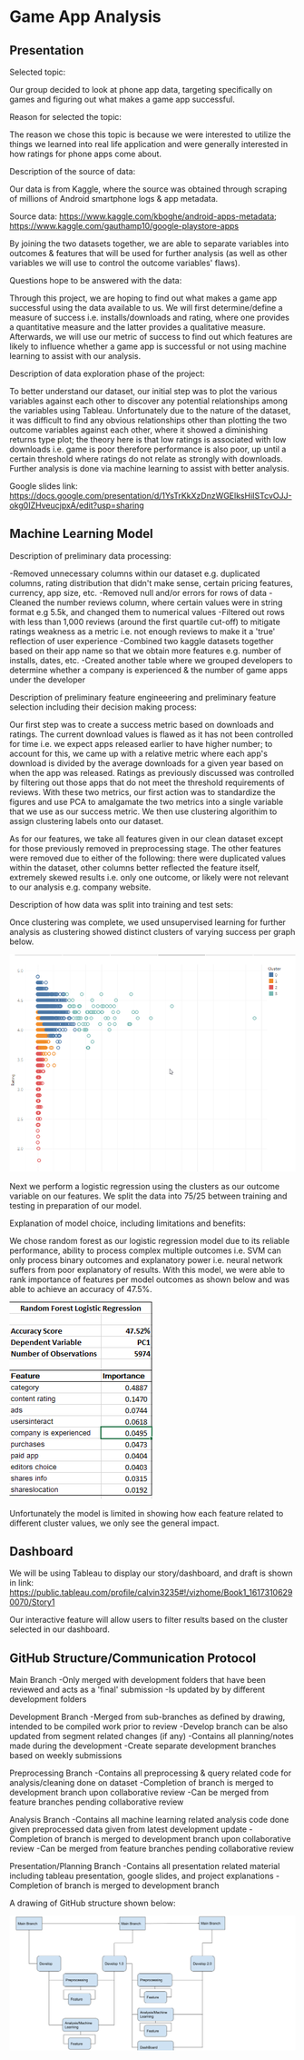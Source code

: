 # Game App Analysis

## Presentation

Selected topic:

Our group decided to look at phone app data, targeting specifically on games and figuring out what makes a game app successful.

Reason for selected the topic:

The reason we chose this topic is because we were interested to utilize the things we learned into real life application and were generally interested in how ratings for phone apps come about.

Description of the source of data:

Our data is from Kaggle, where the source was obtained through scraping of millions of Android smartphone logs & app metadata.

Source data: https://www.kaggle.com/kboghe/android-apps-metadata; https://www.kaggle.com/gauthamp10/google-playstore-apps

By joining the two datasets together, we are able to separate variables into outcomes & features that will be used for further analysis (as well as other variables we will use to control the outcome variables' flaws).

Questions hope to be answered with the data:

Through this project, we are hoping to find out what makes a game app successful using the data available to us. We will first determine/define a measure of success i.e. installs/downloads and rating, where one provides a quantitative measure and the latter provides a qualitative measure. Afterwards, we will use our metric of success to find out which features are likely to influence whether a game app is successful or not using machine learning to assist with our analysis.

Description of data exploration phase of the project:

To better understand our dataset, our initial step was to plot the various variables against each other to discover any potential relationships among the variables using Tableau. Unfortunately due to the nature of the dataset, it was difficult to find any obvious relationships other than plotting the two outcome variables against each other, where it showed a diminishing returns type plot; the theory here is that low ratings is associated with low downloads i.e. game is poor therefore performance is also poor, up until a certain threshold where ratings do not relate as strongly with downloads. Further analysis is done via machine learning to assist with better analysis.

Google slides link: https://docs.google.com/presentation/d/1YsTrKkXzDnzWGElksHiISTcvOJJ-okg0IZHveucjpxA/edit?usp=sharing

## Machine Learning Model

Description of preliminary data processing:

-Removed unnecessary columns within our dataset e.g. duplicated columns, rating distribution that didn't make sense,
certain pricing features, currency, app size, etc.
-Removed null and/or errors for rows of data
-Cleaned the number reviews column, where certain values were in string format e.g 5.5k, and changed them to numerical values
-Filtered out rows with less than 1,000 reviews (around the first quartile cut-off) to mitigate ratings weakness as a metric i.e. not enough reviews to make it a 'true' reflection of user experience
-Combined two kaggle datasets together based on their app name so that we obtain more features e.g. number of installs, dates, etc.
-Created another table where we grouped developers to determine whether a company is experienced & the number of game apps under the developer


Description of preliminary feature engineeering and preliminary feature selection including their decision making process:

Our first step was to create a success metric based on downloads and ratings. The current download values is flawed as it has not been controlled for time i.e. we expect apps released earlier to have higher number; to account for this, we came up with a relative metric where each app's download is divided by the average downloads for a given year based on when the app was released. Ratings as previously discussed was controlled by filtering out those apps that do not meet the threshold requirements of reviews. With these two metrics, our first action was to standardize the figures and use PCA to amalgamate the two metrics into a single variable that we use as our success metric. We then use clustering algorithim to assign clustering labels onto our dataset.

As for our features, we take all features given in our clean dataset except for those previously removed in preprocessing stage. The other features were removed due to either of the following: there were duplicated values within the dataset, other columns better reflected the feature itself, extremely skewed results i.e. only one outcome, or likely were not relevant to our analysis e.g. company website.

Description of how data was split into training and test sets:

Once clustering was complete, we used unsupervised learning for further analysis as clustering showed distinct clusters of varying success per graph below.

<img src='clusters.png'>

Next we perform a logistic regression using the clusters as our outcome variable on our features. We split the data into 75/25 between training and testing in preparation of our model.

Explanation of model choice, including limitations and benefits:

We chose random forest as our logistic regression model due to its reliable performance, ability to process complex multiple outcomes i.e. SVM can only process binary outcomes and explanatory power i.e. neural network suffers from poor explanatory of results. With this model, we were able to rank importance of features per model outcomes as shown below and was able to achieve an accuracy of 47.5%.

<img src='rf_results.png'>

Unfortunately the model is limited in showing how each feature related to different cluster values, we only see the general impact.

## Dashboard

We will be using Tableau to display our story/dashboard, and draft is shown in link: https://public.tableau.com/profile/calvin3235#!/vizhome/Book1_16173106290070/Story1

Our interactive feature will allow users to filter results based on the cluster selected in our dashboard.

## GitHub Structure/Communication Protocol

Main Branch 
	-Only merged with development folders that have been reviewed and acts as a 'final' submission
	-Is updated by by different development folders

Development Branch
	-Merged from sub-branches as defined by drawing, intended to be compiled work prior to review
	-Develop branch can be also updated from segment related changes (if any)
	-Contains all planning/notes made during the development
	-Create separate development branches based on weekly submissions

Preprocessing Branch
	-Contains all preprocessing & query related code for analysis/cleaning done on dataset 
	-Completion of branch is merged to development branch upon collaborative review
	-Can be merged from feature branches pending collaborative review

Analysis Branch
	-Contains all machine learning related analysis code done given preprocessed data given from latest development update
	-Completion of branch is merged to development branch upon collaborative review
	-Can be merged from feature branches pending collaborative review

Presentation/Planning Branch
	-Contains all presentation related material including tableau presentation, google slides, and project explanations
	-Completion of branch is merged to development branch

A drawing of GitHub structure shown below:

<img src='GitHub Structure.png'>

